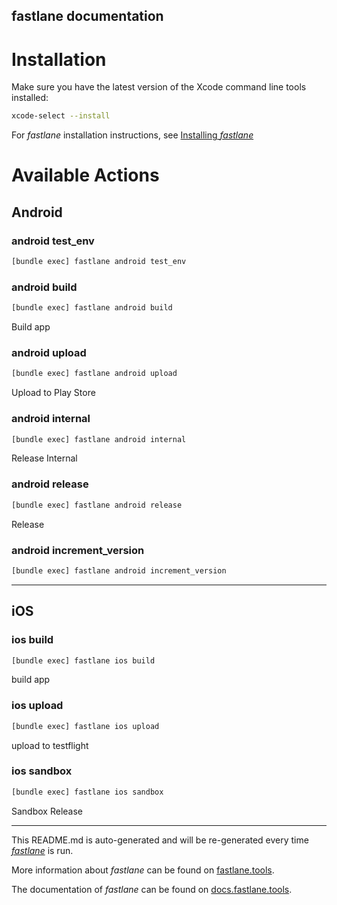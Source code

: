 fastlane documentation
----

# Installation

Make sure you have the latest version of the Xcode command line tools installed:

```sh
xcode-select --install
```

For _fastlane_ installation instructions, see [Installing _fastlane_](https://docs.fastlane.tools/#installing-fastlane)

# Available Actions

## Android

### android test_env

```sh
[bundle exec] fastlane android test_env
```



### android build

```sh
[bundle exec] fastlane android build
```

Build app

### android upload

```sh
[bundle exec] fastlane android upload
```

Upload to Play Store

### android internal

```sh
[bundle exec] fastlane android internal
```

Release Internal

### android release

```sh
[bundle exec] fastlane android release
```

Release

### android increment_version

```sh
[bundle exec] fastlane android increment_version
```



----


## iOS

### ios build

```sh
[bundle exec] fastlane ios build
```

build app

### ios upload

```sh
[bundle exec] fastlane ios upload
```

upload to testflight

### ios sandbox

```sh
[bundle exec] fastlane ios sandbox
```

Sandbox Release

----

This README.md is auto-generated and will be re-generated every time [_fastlane_](https://fastlane.tools) is run.

More information about _fastlane_ can be found on [fastlane.tools](https://fastlane.tools).

The documentation of _fastlane_ can be found on [docs.fastlane.tools](https://docs.fastlane.tools).
